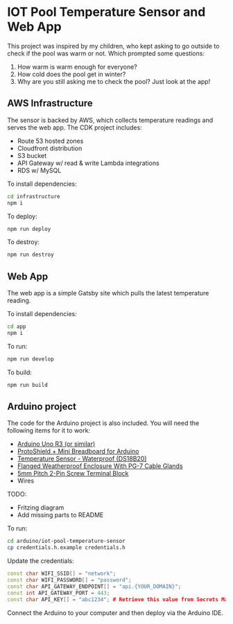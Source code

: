 # IOT Pool Temperature Sensor and Web App

This project was inspired by my children, who kept asking to go outside to check if the pool was warm or not. Which prompted some questions:

1) How warm is warm enough for everyone?
2) How cold does the pool get in winter?
3) Why are you still asking me to check the pool? Just look at the app!

## AWS Infrastructure
The sensor is backed by AWS, which collects temperature readings and serves the web app. The CDK project includes:

- Route 53 hosted zones
- Cloudfront distribution
- S3 bucket
- API Gateway w/ read & write Lambda integrations
- RDS w/ MySQL

To install dependencies:
```bash
cd infrastructure
npm i
```

To deploy:
```bash
npm run deploy
```

To destroy:
```bash
npm run destroy
```

## Web App
The web app is a simple Gatsby site which pulls the latest temperature reading.

To install dependencies:

```bash
cd app
npm i
```

To run:

```bash
npm run develop
```

To build:

```bash
npm run build
```

## Arduino project
The code for the Arduino project is also included. You will need the following items for it to work:

- [Arduino Uno R3 (or similar)](https://core-electronics.com.au/arduino-uno-r3.html)
- [ProtoShield + Mini Breadboard for Arduino](https://core-electronics.com.au/protoshield-mini-breadboard-for-arduino.html
)
- [Temperature Sensor - Waterproof (DS18B20)](https://core-electronics.com.au/temperature-sensor-waterproof-ds18b20.html)
- [Flanged Weatherproof Enclosure With PG-7 Cable Glands](https://core-electronics.com.au/flanged-weatherproof-enclosure-with-pg-7-cable-glands.html)
- [5mm Pitch 2-Pin Screw Terminal Block](https://core-electronics.com.au/2-pin-screw-terminal-block-5mm-pitch.html)
- Wires


TODO:
- Fritzing diagram
- Add missing parts to README

To run:
```bash
cd arduino/iot-pool-temperature-sensor
cp credentials.h.example credentials.h
```

Update the credentials:
```c++
const char WIFI_SSID[] = "network";
const char WIFI_PASSWORD[] = "password";
const char API_GATEWAY_ENDPOINT[] = "api.{YOUR_DOMAIN}";
const int API_GATEWAY_PORT = 443;
const char API_KEY[] = "abc1234"; # Retrieve this value from Secrets Manager
```

Connect the Arduino to your computer and then deploy via the Arduino IDE.